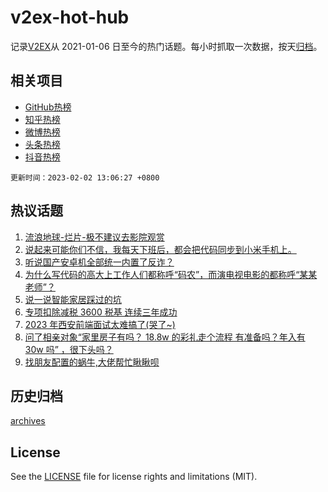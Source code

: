 # v2ex-hot-hub

 记录[V2EX](https://www.v2ex.com/)从 2021-01-06 日至今的热门话题。每小时抓取一次数据，按天[归档](archives)。
 
 ## 相关项目

- [GitHub热榜](https://github.com/snaildev/github-hot-hub)
- [知乎热榜](https://github.com/snaildev/zhihu-hot-hub)
- [微博热榜](https://github.com/snaildev/weibo-hot-hub)
- [头条热榜](https://github.com/snaildev/toutiao-hot-hub)
- [抖音热榜](https://github.com/snaildev/douyin-hot-hub)


 `更新时间：2023-02-02 13:06:27 +0800`

## 热议话题

1. [流浪地球-烂片-极不建议去影院观赏](https://www.v2ex.com/t/912411)
1. [说起来可能你们不信，我每天下班后，都会把代码同步到小米手机上。](https://www.v2ex.com/t/912414)
1. [听说国产安卓机全部统一内置了反诈？](https://www.v2ex.com/t/912395)
1. [为什么写代码的高大上工作人们都称呼“码农”，而演电视电影的都称呼“某某老师”？](https://www.v2ex.com/t/912435)
1. [说一说智能家居踩过的坑](https://www.v2ex.com/t/912237)
1. [专项扣除减税 3600 税基 连续三年成功](https://www.v2ex.com/t/912397)
1. [2023 年西安前端面试太难搞了(哭了~)](https://www.v2ex.com/t/912381)
1. [问了相亲对象“家里房子有吗？ 18.8w 的彩礼走个流程 有准备吗？年入有 30w 吗” ，很下头吗？](https://www.v2ex.com/t/912450)
1. [找朋友配置的蜗牛,大佬帮忙瞅瞅呗](https://www.v2ex.com/t/912449)

## 历史归档

[archives](archives)

## License

See the [LICENSE](LICENSE) file for license rights and limitations (MIT).
